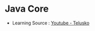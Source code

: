 # Java Core

- Learning Source : [Youtube - Telusko](https://www.youtube.com/playlist?list=PLsyeobzWxl7pFZoGT1NbZJpywedeyzyaf)

